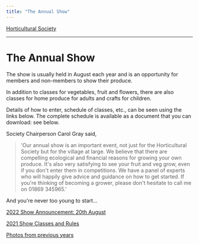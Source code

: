 ```yaml
---
title: "The Annual Show"
---
```



[Horticultural Society](/horticultural-society)

----


# The Annual Show

The show is usually held in August each year and is an opportunity for members and non-members to show their produce.

In addition to classes for vegetables, fruit and flowers, there are also classes for home produce for adults and crafts for children.

Details of how to enter, schedule of classes, etc., can be seen using the links below.
The complete schedule is available as a document that you can download: see below.


Society Chairperson Carol Gray said, 

> 'Our annual show is an important event, not just for the Horticultural Society but for the village at large. We believe that there are compelling ecological and financial reasons for growing your own produce. It's also very satisfying to see your fruit and veg grow, even if you don't enter them in competitions. We have a panel of experts who will happily give advice and guidance on how to get started. If you're thinking of becoming a grower, please don't hesitate to call me on 01869 345965.'

And you're never too young to start...

[2022 Show Announcement: 20th August](/home/announcements/show-2022)

[2021 Show Classes and Rules](2021_Schedule.pdf)

[Photos from previous years](../PhotoGallery)
